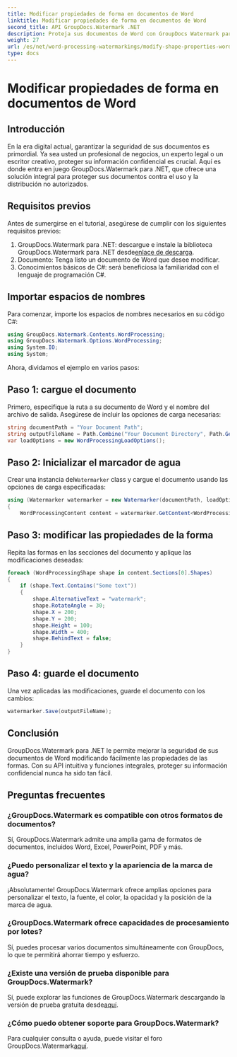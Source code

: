 ```yaml
---
title: Modificar propiedades de forma en documentos de Word
linktitle: Modificar propiedades de forma en documentos de Word
second_title: API GroupDocs.Watermark .NET
description: Proteja sus documentos de Word con GroupDocs Watermark para .NET. Modifique fácilmente las propiedades de la forma para mejorar la seguridad.
weight: 27
url: /es/net/word-processing-watermarkings/modify-shape-properties-word-docs/
type: docs
---
```

# Modificar propiedades de forma en documentos de Word

## Introducción
En la era digital actual, garantizar la seguridad de sus documentos es primordial. Ya sea usted un profesional de negocios, un experto legal o un escritor creativo, proteger su información confidencial es crucial. Aquí es donde entra en juego GroupDocs.Watermark para .NET, que ofrece una solución integral para proteger sus documentos contra el uso y la distribución no autorizados.
## Requisitos previos
Antes de sumergirse en el tutorial, asegúrese de cumplir con los siguientes requisitos previos:
1.  GroupDocs.Watermark para .NET: descargue e instale la biblioteca GroupDocs.Watermark para .NET desde[enlace de descarga](https://releases.groupdocs.com/Watermark/net/).
2. Documento: Tenga listo un documento de Word que desee modificar.
3. Conocimientos básicos de C#: será beneficiosa la familiaridad con el lenguaje de programación C#.

## Importar espacios de nombres
Para comenzar, importe los espacios de nombres necesarios en su código C#:
```csharp
using GroupDocs.Watermark.Contents.WordProcessing;
using GroupDocs.Watermark.Options.WordProcessing;
using System.IO;
using System;
```
Ahora, dividamos el ejemplo en varios pasos:
## Paso 1: cargue el documento
Primero, especifique la ruta a su documento de Word y el nombre del archivo de salida. Asegúrese de incluir las opciones de carga necesarias:
```csharp
string documentPath = "Your Document Path";
string outputFileName = Path.Combine("Your Document Directory", Path.GetFileName(documentPath));
var loadOptions = new WordProcessingLoadOptions();
```
## Paso 2: Inicializar el marcador de agua
Crear una instancia del`Watermarker` class y cargue el documento usando las opciones de carga especificadas:
```csharp
using (Watermarker watermarker = new Watermarker(documentPath, loadOptions))
{
    WordProcessingContent content = watermarker.GetContent<WordProcessingContent>();
```
## Paso 3: modificar las propiedades de la forma
Repita las formas en las secciones del documento y aplique las modificaciones deseadas:
```csharp
foreach (WordProcessingShape shape in content.Sections[0].Shapes)
{
    if (shape.Text.Contains("Some text"))
    {
        shape.AlternativeText = "watermark";
        shape.RotateAngle = 30;
        shape.X = 200;
        shape.Y = 200;
        shape.Height = 100;
        shape.Width = 400;
        shape.BehindText = false;
    }
}
```
## Paso 4: guarde el documento
Una vez aplicadas las modificaciones, guarde el documento con los cambios:
```csharp
watermarker.Save(outputFileName);
```
## Conclusión
GroupDocs.Watermark para .NET le permite mejorar la seguridad de sus documentos de Word modificando fácilmente las propiedades de las formas. Con su API intuitiva y funciones integrales, proteger su información confidencial nunca ha sido tan fácil.

## Preguntas frecuentes
### ¿GroupDocs.Watermark es compatible con otros formatos de documentos?
Sí, GroupDocs.Watermark admite una amplia gama de formatos de documentos, incluidos Word, Excel, PowerPoint, PDF y más.
### ¿Puedo personalizar el texto y la apariencia de la marca de agua?
¡Absolutamente! GroupDocs.Watermark ofrece amplias opciones para personalizar el texto, la fuente, el color, la opacidad y la posición de la marca de agua.
### ¿GroupDocs.Watermark ofrece capacidades de procesamiento por lotes?
Sí, puedes procesar varios documentos simultáneamente con GroupDocs, lo que te permitirá ahorrar tiempo y esfuerzo.
### ¿Existe una versión de prueba disponible para GroupDocs.Watermark?
 Sí, puede explorar las funciones de GroupDocs.Watermark descargando la versión de prueba gratuita desde[aquí](https://releases.groupdocs.com/).
### ¿Cómo puedo obtener soporte para GroupDocs.Watermark?
 Para cualquier consulta o ayuda, puede visitar el foro GroupDocs.Watermark[aquí](https://forum.groupdocs.com/c/watermark/19).